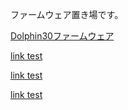 ファームウェア置き場です。

[Dolphin30ファームウェア](dondoko1970/Dolphin30/raw/refs/heads/main/firmware/dolphin30_vial-qwerty.uf2)

[link test](../)

[link test](../../)

[link test](../../../)

